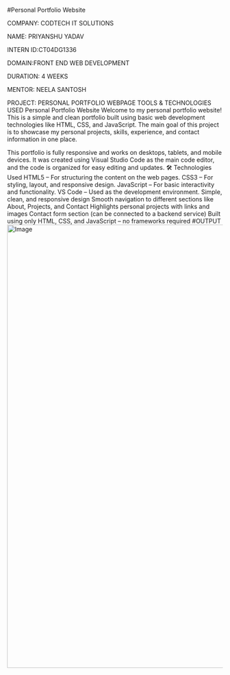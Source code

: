#Personal Portfolio Website

COMPANY: CODTECH IT SOLUTIONS

NAME: PRIYANSHU YADAV

INTERN ID:CT04DG1336

DOMAIN:FRONT END WEB DEVELOPMENT

DURATION: 4 WEEKS

MENTOR: NEELA SANTOSH

PROJECT: PERSONAL PORTFOLIO WEBPAGE
TOOLS & TECHNOLOGIES USED
Personal Portfolio Website
Welcome to my personal portfolio website! This is a simple and clean portfolio built using basic web development technologies like HTML, CSS, and JavaScript. The main goal of this project is to showcase my personal projects, skills, experience, and contact information in one place.

This portfolio is fully responsive and works on desktops, tablets, and mobile devices. It was created using Visual Studio Code as the main code editor, and the code is organized for easy editing and updates.
🛠 Technologies Used
HTML5 – For structuring the content on the web pages.
CSS3 – For styling, layout, and responsive design.
JavaScript – For basic interactivity and functionality.
VS Code – Used as the development environment.
Simple, clean, and responsive design
Smooth navigation to different sections like About, Projects, and Contact
Highlights personal projects with links and images
Contact form section (can be connected to a backend service)
Built using only HTML, CSS, and JavaScript – no frameworks required
#OUTPUT
<img width="1891" height="1035" alt="Image" src="https://github.com/user-attachments/assets/ccab93ff-3370-40ba-bd97-c00801b22f1c" />
